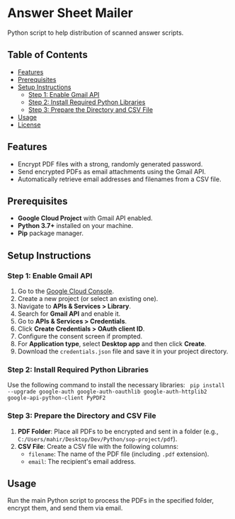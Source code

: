 # Answer Sheet Mailer

Python script to help distribution of scanned answer scripts. 

## Table of Contents
- [Features](#features)
- [Prerequisites](#prerequisites)
- [Setup Instructions](#setup-instructions)
  - [Step 1: Enable Gmail API](#step-1-enable-gmail-api)
  - [Step 2: Install Required Python Libraries](#step-2-install-required-python-libraries)
  - [Step 3: Prepare the Directory and CSV File](#step-3-prepare-the-directory-and-csv-file)
- [Usage](#usage)
- [License](#license)

## Features
- Encrypt PDF files with a strong, randomly generated password.
- Send encrypted PDFs as email attachments using the Gmail API.
- Automatically retrieve email addresses and filenames from a CSV file.

## Prerequisites
- **Google Cloud Project** with Gmail API enabled.
- **Python 3.7+** installed on your machine.
- **Pip** package manager.

## Setup Instructions

### Step 1: Enable Gmail API
1. Go to the [Google Cloud Console](https://console.cloud.google.com/).
2. Create a new project (or select an existing one).
3. Navigate to **APIs & Services > Library**.
4. Search for **Gmail API** and enable it.
5. Go to **APIs & Services > Credentials**.
6. Click **Create Credentials > OAuth client ID**.
7. Configure the consent screen if prompted.
8. For **Application type**, select **Desktop app** and then click **Create**.
9. Download the `credentials.json` file and save it in your project directory.

### Step 2: Install Required Python Libraries
Use the following command to install the necessary libraries:
  ` pip install --upgrade google-auth google-auth-oauthlib google-auth-httplib2 google-api-python-client PyPDF2`


### Step 3: Prepare the Directory and CSV File
1. **PDF Folder**: Place all PDFs to be encrypted and sent in a folder (e.g., `C:/Users/mahir/Desktop/Dev/Python/sop-project/pdf`).
2. **CSV File**: Create a CSV file with the following columns:
   - `filename`: The name of the PDF file (including `.pdf` extension).
   - `email`: The recipient's email address.

## Usage
Run the main Python script to process the PDFs in the specified folder, encrypt them, and send them via email.

